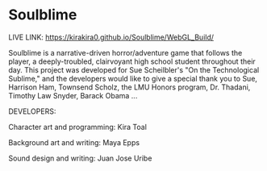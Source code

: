 # Soulblime

LIVE LINK: https://kirakira0.github.io/Soulblime/WebGL_Build/

Soulblime is a narrative-driven horror/adventure game that follows the player, a deeply-troubled, clairvoyant high school student throughout their day. This project was developed for Sue Scheilbler's "On the Technological Sublime," and the developers would like to give a special thank you to Sue, Harrison Ham, Townsend Scholz, the LMU Honors program, Dr. Thadani, Timothy Law Snyder, Barack Obama ... 

DEVELOPERS:

Character art and programming: Kira Toal

Background art and writing: Maya Epps 

Sound design and writing: Juan Jose Uribe 

